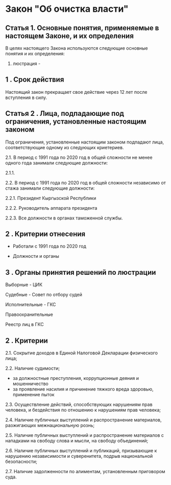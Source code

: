 
# Закон "Об очистка власти"

## Статья 1. Основные понятия, применяемые в настоящем Законе, и их определения

В целях настоящего Закона используются следующие основные понятия и их определения:

1) люстрация - 

## 1 . Срок действия 

Настоящий закон прекращает свое действие через 12 лет после вступления в силу.

## Статья 2 . Лица, подпадающие под ограничения, установленные настоящим законом

Под ограничения, установленные настоящим законом подпадают лица, соответствующие одному из следующих криетериев.

2.1. В период с 1991 года по 2020 год в общей сложности не менее одного года занимали следующие должности:

2.1.1. 

2.2. В период с 1991 года по 2020 год в общей сложности независимо от стажа занимали следующие должности:

2.2.1. Президент Кыргызской Республики

2.2.2. Руководитель аппарата президента

2.2.3. Все должности в органах таможенной службы.

## 2 . Критерии отнесения

- Работали с 1991 года по 2020 год

- Должности и органы

## 3 . Органы принятия решений по люстрации

Выборные - ЦИК

Судебные - Совет по отбору судей

Исполнительные - ГКС

Правоохранительные

Реестр лиц в ГКС

## 2 . Критерии

2.1. Сокрытие доходов в Единой Налоговой Декларации физического лица;

2.2. Наличие судимости;
-  за должностные преступления, коррупционные деяния и мошенничество
- за проявление насилия и причинение тяжкого вреда здоровью, применение пыток

2.3. Осуществление действий, способствующих нарушениям прав человека, и бездействия по отношению к нарушениям прав человека;

2.4. Наличие публичных выступлений и распространение материалов, разжигающих межнациональную рознь;

2.5. Наличие публичных выступлений и распространение материалов с нападками на свободу слова и  мысли, на свободу объединений;

2.6. Наличие публичных выступлений и публикаций, призывающие к нарушению независимости и суверенитета, подрыв национальной безопасности;

2.7. Наличие задолженности по алиментам, установленным приговором суда.
